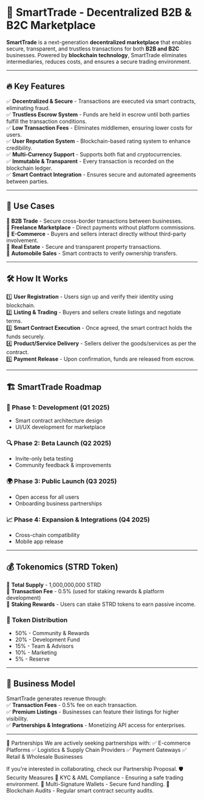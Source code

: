 # 🚀 SmartTrade - Decentralized B2B & B2C Marketplace  

**SmartTrade** is a next-generation **decentralized marketplace** that enables secure, transparent, and trustless transactions for both **B2B and B2C** businesses. Powered by **blockchain technology**, SmartTrade eliminates intermediaries, reduces costs, and ensures a secure trading environment.  

---

## 🔥 Key Features  

✅ **Decentralized & Secure** - Transactions are executed via smart contracts, eliminating fraud.  
✅ **Trustless Escrow System** - Funds are held in escrow until both parties fulfill the transaction conditions.  
✅ **Low Transaction Fees** - Eliminates middlemen, ensuring lower costs for users.  
✅ **User Reputation System** - Blockchain-based rating system to enhance credibility.  
✅ **Multi-Currency Support** - Supports both fiat and cryptocurrencies.  
✅ **Immutable & Transparent** - Every transaction is recorded on the blockchain ledger.  
✅ **Smart Contract Integration** - Ensures secure and automated agreements between parties.  

---

## 🎯 Use Cases  

🔹 **B2B Trade** - Secure cross-border transactions between businesses.  
🔹 **Freelance Marketplace** - Direct payments without platform commissions.  
🔹 **E-Commerce** - Buyers and sellers interact directly without third-party involvement.  
🔹 **Real Estate** - Secure and transparent property transactions.  
🔹 **Automobile Sales** - Smart contracts to verify ownership transfers.  

---

## 🛠️ How It Works  

1️⃣ **User Registration** - Users sign up and verify their identity using blockchain.  
2️⃣ **Listing & Trading** - Buyers and sellers create listings and negotiate terms.  
3️⃣ **Smart Contract Execution** - Once agreed, the smart contract holds the funds securely.  
4️⃣ **Product/Service Delivery** - Sellers deliver the goods/services as per the contract.  
5️⃣ **Payment Release** - Upon confirmation, funds are released from escrow.  

---

## 🏗️ SmartTrade Roadmap  

### **🚀 Phase 1: Development (Q1 2025)**  
- Smart contract architecture design  
- UI/UX development for marketplace  

### **🔍 Phase 2: Beta Launch (Q2 2025)**  
- Invite-only beta testing  
- Community feedback & improvements  

### **🌍 Phase 3: Public Launch (Q3 2025)**  
- Open access for all users  
- Onboarding business partnerships  

### **📈 Phase 4: Expansion & Integrations (Q4 2025)**  
- Cross-chain compatibility  
- Mobile app release  

---

## 💰 Tokenomics (STRD Token)  

💎 **Total Supply** - 1,000,000,000 STRD  
💎 **Transaction Fee** - 0.5% (used for staking rewards & platform development)  
💎 **Staking Rewards** - Users can stake STRD tokens to earn passive income.  

### **🔹 Token Distribution**  
- 50% - Community & Rewards  
- 20% - Development Fund  
- 15% - Team & Advisors  
- 10% - Marketing  
- 5% - Reserve  

---

## 💼 Business Model  

SmartTrade generates revenue through:  
✅ **Transaction Fees** - 0.5% fee on each transaction.  
✅ **Premium Listings** - Businesses can feature their listings for higher visibility.  
✅ **Partnerships & Integrations** - Monetizing API access for enterprises.  

---

🤝 Partnerships
We are actively seeking partnerships with:
✅ E-commerce Platforms
✅ Logistics & Supply Chain Providers
✅ Payment Gateways
✅ Retail & Wholesale Businesses

If you're interested in collaborating, check our Partnership Proposal.
🛡️ Security Measures
🔹 KYC & AML Compliance - Ensuring a safe trading environment.
🔹 Multi-Signature Wallets - Secure fund handling.
🔹 Blockchain Audits - Regular smart contract security audits.

